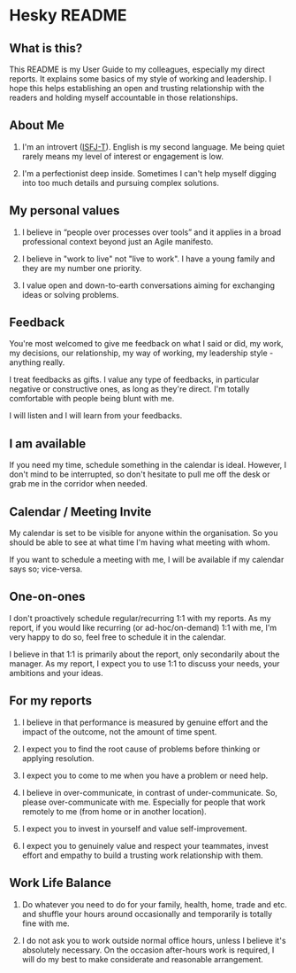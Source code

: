 # Hesky README

## What is this?
This README is my User Guide to my colleagues, especially my direct reports. It explains some basics of my style of working and leadership. I hope this helps establishing an open and trusting relationship with the readers and holding myself accountable in those relationships.

## About Me
1. I'm an introvert ([ISFJ-T](https://www.16personalities.com/isfj-personality)). English is my second language. Me being quiet rarely means my level of interest or engagement is low.

1. I'm a perfectionist deep inside. Sometimes I can't help myself digging into too much details and pursuing complex solutions.   

## My personal values
1. I believe in “people over processes over tools” and it applies in a broad professional context beyond just an Agile manifesto.

1. I believe in "work to live" not "live to work". I have a young family and they are my number one priority.

1. I value open and down-to-earth conversations aiming for exchanging ideas or solving problems.

## Feedback
You're most welcomed to give me feedback on what I said or did, my work, my decisions, our relationship, my way of working, my leadership style - anything really.

I treat feedbacks as gifts. I value any type of feedbacks, in particular negative or constructive ones, as long as they're direct. I'm totally comfortable with people being blunt with me.

I will listen and I will learn from your feedbacks.

## I am available
If you need my time, schedule something in the calendar is ideal. However, I don't mind to be interrupted, so don't hesitate to pull me off the desk or grab me in the corridor when needed.

## Calendar / Meeting Invite
My calendar is set to be visible for anyone within the organisation. So you should be able to see at what time I'm having what meeting with whom.

If you want to schedule a meeting with me, I will be available if my calendar says so; vice-versa.

## One-on-ones
I don't proactively schedule regular/recurring 1:1 with my reports. As my report, if you would like recurring (or ad-hoc/on-demand) 1:1 with me, I'm very happy to do so, feel free to schedule it in the calendar.

I believe in that 1:1 is primarily about the report, only secondarily about the manager. As my report, I expect you to use 1:1 to discuss your needs, your ambitions and your ideas.

## For my reports
1. I believe in that performance is measured by genuine effort and the impact of the outcome, not the amount of time spent.

1. I expect you to find the root cause of problems before thinking or applying resolution.

1. I expect you to come to me when you have a problem or need help.  

1. I believe in over-communicate, in contrast of under-communicate. So, please over-communicate with me. Especially for people that work remotely to me (from home or in another location).

1. I expect you to invest in yourself and value self-improvement.

1. I expect you to genuinely value and respect your teammates, invest effort and empathy to build a trusting work relationship with them.

## Work Life Balance
1. Do whatever you need to do for your family, health, home, trade and etc. and shuffle your hours around occasionally and temporarily is totally fine with me.

1. I do not ask you to work outside normal office hours, unless I believe it's absolutely necessary. On the occasion after-hours work is required, I will do my best to make considerate and reasonable arrangement.
